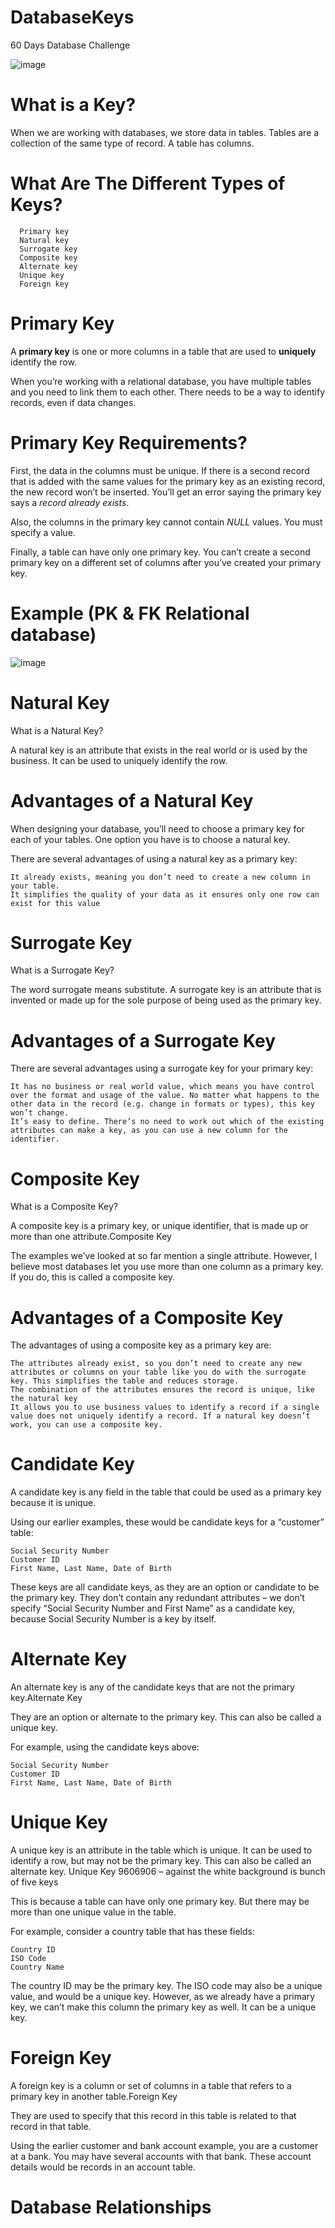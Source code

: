 # DatabaseKeys
60 Days Database Challenge

![image](https://github.com/mphiliseni/DatabaseKeys/assets/63716265/863765af-2bba-4a43-8db5-ca77bac98b17)


# What is a Key?

When we are working with databases, we store data in tables. Tables are a collection of the same type of record. A table has columns.

# What Are The Different Types of Keys?

      Primary key
      Natural key
      Surrogate key
      Composite key
      Alternate key
      Unique key
      Foreign key

# Primary Key

A **primary key** is one or more columns in a table that are used to **uniquely** identify the row.

When you’re working with a relational database, you have multiple tables and you need to link them to each other. There needs to be a way to identify records, even if data changes. 


# Primary Key Requirements?

First, the data in the columns must be unique. If there is a second record that is added with the same values for the primary key as an existing record, the new record won’t be inserted. You’ll get an error saying the primary key says a *record already exists*.

Also, the columns in the primary key cannot contain *NULL* values. You must specify a value.

Finally, a table can have only one primary key. You can’t create a second primary key on a different set of columns after you’ve created your primary key.

# Example (PK & FK Relational database)

![image](https://github.com/mphiliseni/DatabaseKeys/assets/63716265/93d7fd63-805b-40da-8772-27e4abd8a549)


# Natural Key

What is a Natural Key?

A natural key is an attribute that exists in the real world or is used by the business. It can be used to uniquely identify the row.


# Advantages of a Natural Key

When designing your database, you’ll need to choose a primary key for each of your tables. One option you have is to choose a natural key.

There are several advantages of using a natural key as a primary key:

    It already exists, meaning you don’t need to create a new column in your table.
    It simplifies the quality of your data as it ensures only one row can exist for this value

# Surrogate Key
What is a Surrogate Key?

The word surrogate means substitute. A surrogate key is an attribute that is invented or made up for the sole purpose of being used as the primary key.

# Advantages of a Surrogate Key

There are several advantages using a surrogate key for your primary key:

    It has no business or real world value, which means you have control over the format and usage of the value. No matter what happens to the other data in the record (e.g. change in formats or types), this key won’t change.
    It’s easy to define. There’s no need to work out which of the existing attributes can make a key, as you can use a new column for the identifier.

# Composite Key

What is a Composite Key?

A composite key is a primary key, or unique identifier, that is made up or more than one attribute.Composite Key

The examples we’ve looked at so far mention a single attribute. However, I believe most databases let you use more than one column as a primary key. If you do, this is called a composite key.


# Advantages of a Composite Key

The advantages of using a composite key as a primary key are:

    The attributes already exist, so you don’t need to create any new attributes or columns on your table like you do with the surrogate key. This simplifies the table and reduces storage.
    The combination of the attributes ensures the record is unique, like the natural key
    It allows you to use business values to identify a record if a single value does not uniquely identify a record. If a natural key doesn’t work, you can use a composite key.


# Candidate Key

A candidate key is any field in the table that could be used as a primary key because it is unique. 

Using our earlier examples, these would be candidate keys for a “customer” table:

    Social Security Number
    Customer ID
    First Name, Last Name, Date of Birth

These keys are all candidate keys, as they are an option or candidate to be the primary key. They don’t contain any redundant attributes – we don’t specify “Social Security Number and First Name” as a candidate key, because Social Security Number is a key by itself.


# Alternate Key

An alternate key is any of the candidate keys that are not the primary key.Alternate Key

They are an option or alternate to the primary key. This can also be called a unique key.

For example, using the candidate keys above:

    Social Security Number
    Customer ID
    First Name, Last Name, Date of Birth


# Unique Key

A unique key is an attribute in the table which is unique. It can be used to identify a row, but may not be the primary key. This can also be called an alternate key.
Unique Key
9606906 – against the white background is bunch of five keys

This is because a table can have only one primary key. But there may be more than one unique value in the table.

For example, consider a country table that has these fields:

    Country ID
    ISO Code
    Country Name

The country ID may be the primary key. The ISO code may also be a unique value, and would be a unique key. However, as we already have a primary key, we can’t make this column the primary key as well. It can be a unique key.


# Foreign Key

A foreign key is a column or set of columns in a table that refers to a primary key in another table.Foreign Key

They are used to specify that this record in this table is related to that record in that table.

Using the earlier customer and bank account example, you are a customer at a bank. You may have several accounts with that bank. These account details would be records in an account table.


# Database Relationships

